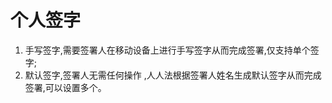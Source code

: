 # 个人签字

1. 手写签字,需要签署人在移动设备上进行手写签字从而完成签署,仅支持单个签字;
2. 默认签字,签署人无需任何操作 ,人人法根据签署人姓名生成默认签字从而完成签署,可以设置多个。



